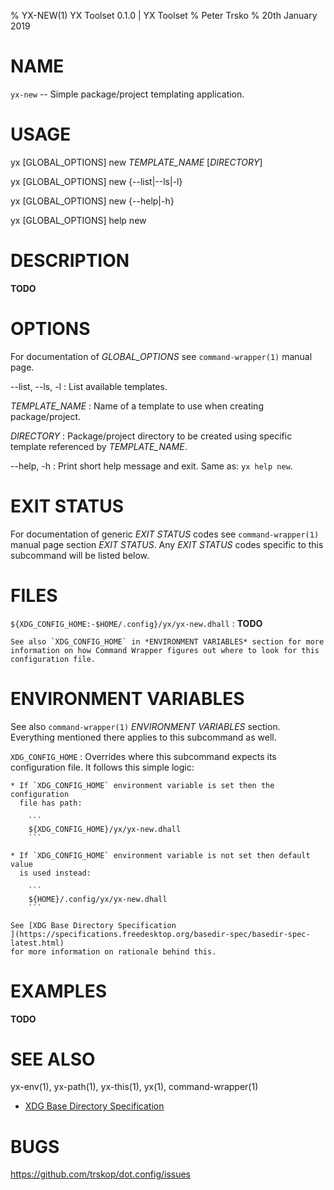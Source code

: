 % YX-NEW(1) YX Toolset 0.1.0 | YX Toolset
% Peter Trsko
% 20th January 2019


# NAME

`yx-new` -- Simple package/project templating application.


# USAGE

yx \[GLOBAL\_OPTIONS] new *TEMPLATE\_NAME* \[*DIRECTORY*]

yx \[GLOBAL\_OPTIONS] new {\--list|\--ls|-l}

yx \[GLOBAL\_OPTIONS] new {\--help|-h}

yx \[GLOBAL\_OPTIONS] help new


# DESCRIPTION

**TODO**


# OPTIONS

For documentation of *GLOBAL_OPTIONS* see `command-wrapper(1)` manual page.

\--list, \--ls, -l
:   List available templates.

*TEMPLATE\_NAME*
:   Name of a template to use when creating package/project.

*DIRECTORY*
:   Package/project directory to be created using specific template referenced
    by *TEMPLATE\_NAME*.

\--help, -h
:   Print short help message and exit.  Same as: `yx help new`.


# EXIT STATUS

For documentation of generic *EXIT STATUS* codes see `command-wrapper(1)`
manual page section *EXIT STATUS*.  Any *EXIT STATUS* codes specific to this
subcommand will be listed below.


# FILES

`${XDG_CONFIG_HOME:-$HOME/.config}/yx/yx-new.dhall`
:   **TODO**

    See also `XDG_CONFIG_HOME` in *ENVIRONMENT VARIABLES* section for more
    information on how Command Wrapper figures out where to look for this
    configuration file.


# ENVIRONMENT VARIABLES

See also `command-wrapper(1)` *ENVIRONMENT VARIABLES* section.  Everything
mentioned there applies to this subcommand as well.

`XDG_CONFIG_HOME`
:   Overrides where this subcommand expects its configuration file.  It follows
    this simple logic:

    * If `XDG_CONFIG_HOME` environment variable is set then the configuration
      file has path:

        ```
        ${XDG_CONFIG_HOME}/yx/yx-new.dhall
        ```

    * If `XDG_CONFIG_HOME` environment variable is not set then default value
      is used instead:

        ```
        ${HOME}/.config/yx/yx-new.dhall
        ```

    See [XDG Base Directory Specification
    ](https://specifications.freedesktop.org/basedir-spec/basedir-spec-latest.html)
    for more information on rationale behind this.


# EXAMPLES

**TODO**


# SEE ALSO

yx-env(1), yx-path(1), yx-this(1), yx(1), command-wrapper(1)

* [XDG Base Directory Specification
  ](https://specifications.freedesktop.org/basedir-spec/basedir-spec-latest.html)


# BUGS

<https://github.com/trskop/dot.config/issues>
